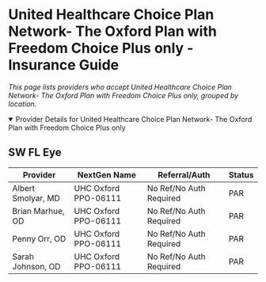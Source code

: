# United Healthcare Choice Plan Network- The Oxford Plan with Freedom Choice Plus only - Insurance Guide

*This page lists providers who accept United Healthcare Choice Plan Network- The Oxford Plan with Freedom Choice Plus only, grouped by location.*

<details open><summary>Provider Details for United Healthcare Choice Plan Network- The Oxford Plan with Freedom Choice Plus only</summary>

## SW FL Eye

| Provider | NextGen Name | Referral/Auth | Status |
|----------|-------------|--------------|--------|
| Albert Smolyar, MD | UHC Oxford PPO-06111 | No Ref/No Auth Required | PAR |
| Brian Marhue, OD | UHC Oxford PPO-06111 | No Ref/No Auth Required | PAR |
| Penny Orr, OD | UHC Oxford PPO-06111 | No Ref/No Auth Required | PAR |
| Sarah Johnson, OD | UHC Oxford PPO-06111 | No Ref/No Auth Required | PAR |

</details>

